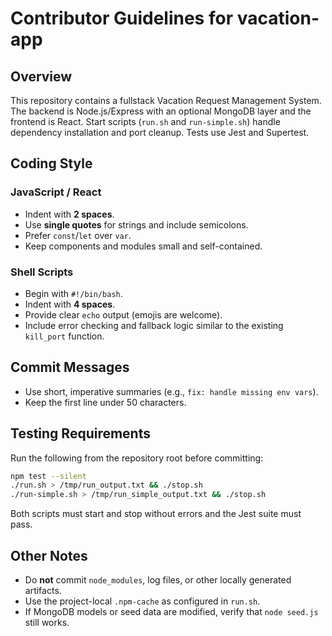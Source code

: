 # Contributor Guidelines for vacation-app

## Overview
This repository contains a fullstack Vacation Request Management System. The backend is Node.js/Express with an optional MongoDB layer and the frontend is React. Start scripts (`run.sh` and `run-simple.sh`) handle dependency installation and port cleanup. Tests use Jest and Supertest.

## Coding Style

### JavaScript / React
- Indent with **2 spaces**.
- Use **single quotes** for strings and include semicolons.
- Prefer `const`/`let` over `var`.
- Keep components and modules small and self-contained.

### Shell Scripts
- Begin with `#!/bin/bash`.
- Indent with **4 spaces**.
- Provide clear `echo` output (emojis are welcome).
- Include error checking and fallback logic similar to the existing `kill_port` function.

## Commit Messages
- Use short, imperative summaries (e.g., `fix: handle missing env vars`).
- Keep the first line under 50 characters.

## Testing Requirements
Run the following from the repository root before committing:

```bash
npm test --silent
./run.sh > /tmp/run_output.txt && ./stop.sh
./run-simple.sh > /tmp/run_simple_output.txt && ./stop.sh
```

Both scripts must start and stop without errors and the Jest suite must pass.

## Other Notes
- Do **not** commit `node_modules`, log files, or other locally generated artifacts.
- Use the project-local `.npm-cache` as configured in `run.sh`.
- If MongoDB models or seed data are modified, verify that `node seed.js` still works.
